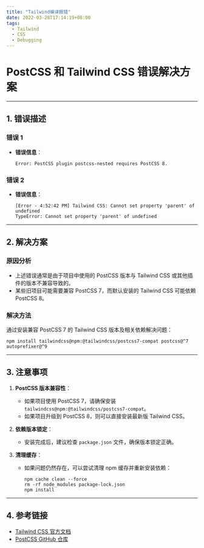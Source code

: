 ```yaml
---
title: "Tailwind编译报错"
date: 2022-03-28T17:14:19+08:00
tags:
  - Tailwind
  - CSS
  - Debugging
---
```


# PostCSS 和 Tailwind CSS 错误解决方案

---

## **1. 错误描述**

### **错误 1**
- **错误信息**：
  ```
  Error: PostCSS plugin postcss-nested requires PostCSS 8.
  ```

### **错误 2**
- **错误信息**：
  ```
  [Error - 4:52:42 PM] Tailwind CSS: Cannot set property 'parent' of undefined
  TypeError: Cannot set property 'parent' of undefined
  ```

---

## **2. 解决方案**

### **原因分析**
- 上述错误通常是由于项目中使用的 PostCSS 版本与 Tailwind CSS 或其他插件的版本不兼容导致的。
- 某些旧项目可能需要兼容 PostCSS 7，而默认安装的 Tailwind CSS 可能依赖 PostCSS 8。

### **解决方法**
通过安装兼容 PostCSS 7 的 Tailwind CSS 版本及相关依赖解决问题：

```shell
npm install tailwindcss@npm:@tailwindcss/postcss7-compat postcss@^7 autoprefixer@^9
```

---

## **3. 注意事项**

1. **PostCSS 版本兼容性**：
   - 如果项目使用 PostCSS 7，请确保安装 `tailwindcss@npm:@tailwindcss/postcss7-compat`。
   - 如果项目升级到 PostCSS 8，则可以直接安装最新版 Tailwind CSS。

2. **依赖版本锁定**：
   - 安装完成后，建议检查 `package.json` 文件，确保版本锁定正确。

3. **清理缓存**：
   - 如果问题仍然存在，可以尝试清理 npm 缓存并重新安装依赖：
     ```shell
     npm cache clean --force
     rm -rf node_modules package-lock.json
     npm install
     ```

---

## **4. 参考链接**

- [Tailwind CSS 官方文档](https://tailwindcss.com/docs/installation)
- [PostCSS GitHub 仓库](https://github.com/postcss/postcss)
```